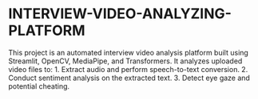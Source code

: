 # INTERVIEW-VIDEO-ANALYZING-PLATFORM
This project is an automated interview video analysis platform built using Streamlit, OpenCV, MediaPipe, and Transformers. It analyzes uploaded video files to:   1. Extract audio and perform speech-to-text conversion. 2. Conduct sentiment analysis on the extracted text. 3. Detect eye gaze and potential cheating.
